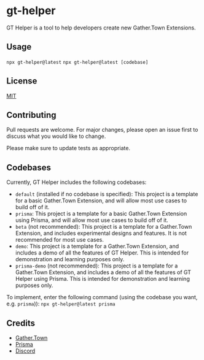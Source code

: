 # gt-helper

GT Helper is a tool to help developers create new Gather.Town Extensions.

## Usage

`npx gt-helper@latest`
`npx gt-helper@latest [codebase]`

## License

[MIT](https://choosealicense.com/licenses/mit/)

## Contributing

Pull requests are welcome. For major changes, please open an issue first to discuss what you would like to change.

Please make sure to update tests as appropriate.

## Codebases

Currently, GT Helper includes the following codebases:

- `default` (installed if no codebase is specified): This project is a template for a basic Gather.Town Extension, and will allow most use cases to build off of it.
- `prisma`: This project is a template for a basic Gather.Town Extension using Prisma, and will allow most use cases to build off of it.
- `beta` (not recommended): This project is a template for a Gather.Town Extension, and includes experimental designs and features. It is not recommended for most use cases.
- `demo`: This project is a template for a Gather.Town Extension, and includes a demo of all the features of GT Helper. This is intended for demonstration and learning purposes only.
- `prisma-demo` (not recommended): This project is a template for a Gather.Town Extension, and includes a demo of all the features of GT Helper using Prisma. This is intended for demonstration and learning purposes only.

To implement, enter the following command (using the codebase you want, e.g. `prisma`)):
`npx gt-helper@latest prisma`

## Credits

- [Gather.Town](https://gather.town/)
- [Prisma](https://www.prisma.io/)
- [Discord](https://discord.gg/ymbbq4Umq6)
